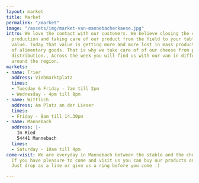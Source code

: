 ```yaml
---
layout: market
title: Market
permalink: "/market"
image: "/assets/img/market-van-mannebacherkaese.jpg"
intro: We love the contact with our customers. We believe closing the circle of food
  production and taking care of our product from the field to your table has an extreme
  value. Today that value is getting more and more lost in mass production and consumption
  of alimentary goods. That is why we take care of of our cheese from production to
  distribution., Across the week you will find us with our van in different markets
  around the region.
markets:
- name: Trier
  address: Viehmarktplatz
  times:
  - Tuesday & Friday - 7am till 2pm
  - Wednesday - 4pm till 8pm
- name: Wittlich
  address: Am Platz an der Lieser
  times:
  - Friday - 8am till 14.30pm
- name: Mannebach
  address: |-
    Im Ried
    54441 Mannebach
  times:
  - Saturday - 10am till 4pm
come-visit: We are everyday in Mannebach between the stable and the cheese laboratory.
  If you have pleasure to come and visit us you can buy our products on location.
  Just drop as a line or give us a ring before you come :)

---
```

